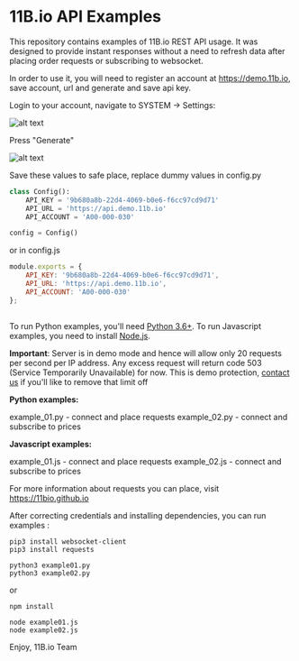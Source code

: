 # 11B.io API Examples

This repository contains examples of 11B.io REST API usage. It was designed to provide instant responses without a need to refresh data after placing order requests or subscribing to websocket. 

In order to use it, you will need to register an account at https://demo.11b.io, save account, url and generate and save api key.

Login to your account, navigate to SYSTEM -> Settings:


![alt text](https://11bio.github.io/examples/api_key_0.png "API KEY 1")


Press "Generate"

![alt text](https://11bio.github.io/examples/api_key_1.png "API KEY 1")


Save these values to safe place, replace dummy values in config.py

```python
class Config():
    API_KEY = '9b680a8b-22d4-4069-b0e6-f6cc97cd9d71'
    API_URL = 'https://api.demo.11b.io'
    API_ACCOUNT = 'A00-000-030'

config = Config()
```

or in config.js

```javascript
module.exports = {
    API_KEY: '9b680a8b-22d4-4069-b0e6-f6cc97cd9d71',
    API_URL: 'https://api.demo.11b.io',
    API_ACCOUNT: 'A00-000-030'
};
  
```

To run Python examples, you'll need [Python 3.6+](https://www.python.org). To run Javascript examples, you need to install [Node.js](https://nodejs.org/).

**Important**: Server is in demo mode and hence will allow only 20 requests per second per IP address. Any excess request will return code 503 (Service Temporarily Unavailable) for now. This is demo protection, [contact us](https://docs.google.com/forms/d/e/1FAIpQLSd60ZSqPlNxEGRJBgShFG9cRyk1px35WdkHqWfGteO1kyypoA/viewform?usp=sf_link) if you'll like to remove that limit off

**Python examples:**

example_01.py - connect and place requests
example_02.py - connect and subscribe to prices

**Javascript examples:**

example_01.js - connect and place requests
example_02.js - connect and subscribe to prices

For more information about requests you can place, visit https://11bio.github.io


After correcting credentials and installing dependencies, you can run examples :

```
pip3 install websocket-client
pip3 install requests

python3 example01.py
python3 example02.py
```

or 

```
npm install

node example01.js
node example02.js
```


Enjoy,
11B.io Team